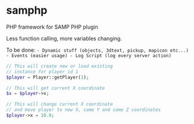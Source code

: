 samphp
======

PHP framework for SAMP PHP plugin

Less function calling, more variables changing.

To be done:
``
    - Dynamic stuff (objects, 3dtext, pickup, mapicon etc...)
    - Events (easier usage)
    - Log Script (log every server action)
``

``` php
// This will create new or load existing
// instance for player id 1
$player = Player::getPlayer(1);

// This will get current X coordinate
$x = $player->x;

// This will change current X coordinate
// and move player to new X, same Y and same Z coordinates
$player->x = 10.0;

```
